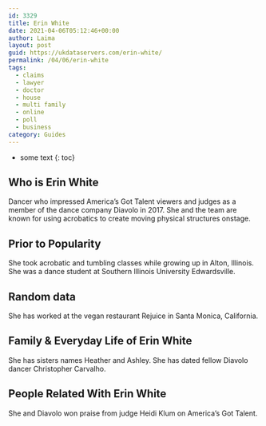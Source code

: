 ```yaml
---
id: 3329
title: Erin White
date: 2021-04-06T05:12:46+00:00
author: Laima
layout: post
guid: https://ukdataservers.com/erin-white/
permalink: /04/06/erin-white
tags:
  - claims
  - lawyer
  - doctor
  - house
  - multi family
  - online
  - poll
  - business
category: Guides
---
```


* some text
{: toc}


## Who is Erin White
                  
                  
                  
Dancer who impressed America&#8217;s Got Talent viewers and judges as a member of the dance company Diavolo in 2017. She and the team are known for using acrobatics to create moving physical structures onstage.
                  
              
            
              
            
                
                
                
## Prior to Popularity
                  
                  
                  
She took acrobatic and tumbling classes while growing up in Alton, Illinois. She was a dance student at Southern Illinois University Edwardsville.
                  
              
            
              
            
                
                
                
## Random data
                  
                  
                  
She has worked at the vegan restaurant Rejuice in Santa Monica, California.
                  
              
            
              
            
                
                
                
## Family & Everyday Life of Erin White
                  
                  
                  
She has sisters names Heather and Ashley. She has dated fellow Diavolo dancer Christopher Carvalho.
                  
              
            
              
            
                
                
                
## People Related With Erin White
                  
                  
                  
She and Diavolo won praise from judge Heidi Klum on America&#8217;s Got Talent.
                  
              
            
              
            
                
              
            
              
              
            
            
              
            
          
          
          